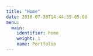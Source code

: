 ```yaml
---
title: "Home"
date: 2018-07-30T14:44:35-05:00
menu:
  main:
    identifier: home
    weight: 1
    name: Portfolio
---
```

